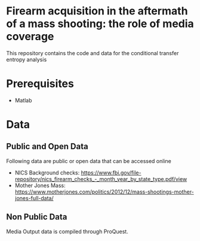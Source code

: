 # Firearm acquisition in the aftermath of a mass shooting: the role of media coverage 

This repository contains the code and data for the conditional transfer entropy analysis 

# Prerequisites 

- Matlab 

# Data 

## Public and Open Data
Following data are public or open data that can be accessed online

- NICS Background checks: https://www.fbi.gov/file-repository/nics_firearm_checks_-_month_year_by_state_type.pdf/view
- Mother Jones Mass: https://www.motherjones.com/politics/2012/12/mass-shootings-mother-jones-full-data/

## Non Public Data

Media Output data is compiled through ProQuest. 
